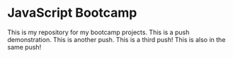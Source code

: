 # JavaScript Bootcamp
This is my repository for my bootcamp projects.   This is a push demonstration. This is another push.
This is a third push!
This is also in the same push!